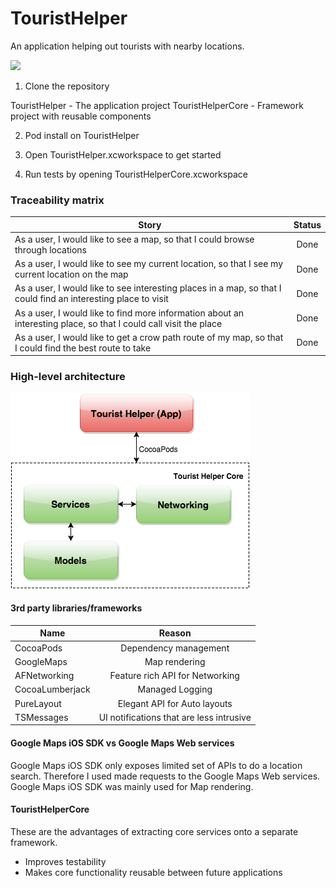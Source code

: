 # TouristHelper
An application helping out tourists with nearby locations.

![](readme_resources/Screencast_iOS.gif?raw=true)

1. Clone the repository

TouristHelper - The application project
TouristHelperCore - Framework project with reusable components

2. Pod install on TouristHelper

3. Open TouristHelper.xcworkspace to get started

4. Run tests by opening TouristHelperCore.xcworkspace

### Traceability matrix

| Story         | Status        |
| ------------- |:-------------:|
| As a user, I would like to see a map, so that I could browse through locations | Done
| As a user, I would like to see my current location, so that I see my current location on the map | Done
| As a user, I would like to see interesting places in a map, so that I could find an interesting place to visit | Done
| As a user, I would like to find more information about an interesting place, so that I could call visit the place | Done
| As a user, I would like to get a crow path route of my map, so that I could find the best route to take | Done

### High-level architecture

![](readme_resources/highlevel_architecture.png?raw=true)

#### 3rd party libraries/frameworks

| Name         | Reason        |
| ------------- |:-------------:|
| CocoaPods | Dependency management
| GoogleMaps | Map rendering
| AFNetworking | Feature rich API for Networking
| CocoaLumberjack | Managed Logging
| PureLayout | Elegant API for Auto layouts
| TSMessages | UI notifications that are less intrusive

#### Google Maps iOS SDK vs Google Maps Web services

Google Maps iOS SDK only exposes limited set of APIs to do a location search. Therefore I used made requests to the Google Maps Web services.
Google Maps iOS SDK was mainly used for Map rendering.

#### TouristHelperCore

These are the advantages of extracting core services onto a separate framework.

* Improves testability
* Makes core functionality reusable between future applications